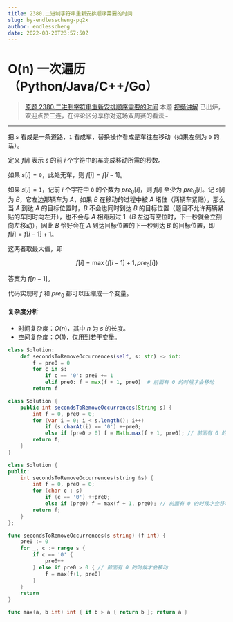```yaml
---
title: 2380.二进制字符串重新安排顺序需要的时间
slug: by-endlesscheng-pq2x
author: endlesscheng
date: 2022-08-20T23:57:50Z
---
```

# O(n) 一次遍历（Python/Java/C++/Go）
 
> [原题 2380.二进制字符串重新安排顺序需要的时间](https://leetcode.cn/problems/time-needed-to-rearrange-a-binary-string)
本题 [视频讲解](https://www.bilibili.com/video/BV1Kd4y1Z7Fv) 已出炉，欢迎点赞三连，在评论区分享你对这场双周赛的看法~

---

把 $s$ 看成是一条道路，$\texttt{1}$ 看成车，替换操作看成是车往左移动（如果左侧为 $\texttt{0}$ 的话）。

定义 $f[i]$ 表示 $s$ 的前 $i$ 个字符中的车完成移动所需的秒数。

如果 $s[i]=\texttt{0}$，此处无车，则 $f[i]=f[i-1]$。

如果 $s[i]=\texttt{1}$，记前 $i$ 个字符中 $\texttt{0}$ 的个数为 $\textit{pre}_0[i]$，则 $f[i]$ 至少为 $\textit{pre}_0[i]$。记 $s[i]$ 为 $B$，它左边那辆车为 $A$，如果 $B$ 在移动的过程中被 $A$ 堵住（两辆车紧贴），那么当 $A$ 到达 $A$ 的目标位置时，$B$ 不会也同时到达 $B$ 的目标位置（题目不允许两辆紧贴的车同时向左开），也不会与 $A$ 相距超过 $1$（$B$ 左边有空位时，下一秒就会立刻向左移动），因此 $B$ 恰好会在 $A$ 到达目标位置的下一秒到达 $B$ 的目标位置，即 $f[i]=f[i-1]+1$。

这两者取最大值，即

$$
f[i] = \max(f[i-1]+1, \textit{pre}_0[i])
$$

答案为 $f[n-1]$。

代码实现时 $f$ 和 $\textit{pre}_0$ 都可以压缩成一个变量。

#### 复杂度分析

- 时间复杂度：$O(n)$，其中 $n$ 为 $s$ 的长度。
- 空间复杂度：$O(1)$，仅用到若干变量。

```py [sol1-Python3]
class Solution:
    def secondsToRemoveOccurrences(self, s: str) -> int:
        f = pre0 = 0
        for c in s:
            if c == '0': pre0 += 1
            elif pre0: f = max(f + 1, pre0)  # 前面有 0 的时候才会移动
        return f
```

```java [sol1-Java]
class Solution {
    public int secondsToRemoveOccurrences(String s) {
        int f = 0, pre0 = 0;
        for (var i = 0; i < s.length(); i++)
            if (s.charAt(i) == '0') ++pre0;
            else if (pre0 > 0) f = Math.max(f + 1, pre0); // 前面有 0 的时候才会移动
        return f;
    }
}
```

```cpp [sol1-C++]
class Solution {
public:
    int secondsToRemoveOccurrences(string &s) {
        int f = 0, pre0 = 0;
        for (char c : s)
            if (c == '0') ++pre0;
            else if (pre0) f = max(f + 1, pre0); // 前面有 0 的时候才会移动
        return f;
    }
};
```

```go [sol1-Go]
func secondsToRemoveOccurrences(s string) (f int) {
	pre0 := 0
	for _, c := range s {
		if c == '0' {
			pre0++
		} else if pre0 > 0 { // 前面有 0 的时候才会移动
			f = max(f+1, pre0)
		}
	}
	return
}

func max(a, b int) int { if b > a { return b }; return a }
```

